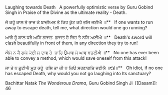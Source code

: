 Laughing towards Death   A powerfully optimistic verse by Guru Gobind Singh in Praise of the Divine as the ultimate reality - Death.

ਜੋ ਕਹੂੰ ਕਾਲ ਤੇ ਭਾਜ ਕੇ ਬਾਚੀਅਤ ਤੋ ਕਿਹ ਕੁੰਟ ਕਹੋ ਭਜਿ ਜਈਐ ॥**  
If one wants to run away to escape death, tell me, what direction would one go running?

ਆਗੇ ਹੂੰ ਕਾਲ ਧਰੇ ਅਸਿ ਗਾਜਤ  ਛਾਜਤ ਹੈ ਜਿਹ ਤੇ ਨਸਿ ਅਈਐ ॥**  
Death's sword will clash beautifully in front of them, in any direction they try to run!

ਐਸੋ ਨ ਕੈ ਗਯੋ ਕੋਈ ਸੁ ਦਾਵ ਰੇ  ਜਾਹਿ ਉਪਾਵ ਸੋ ਘਾਵ ਬਚਈਐ ॥**  
No one has ever been able to convey a method, which would save oneself from this attack!

ਜਾ ਤੇ ਨ ਛੂਟੀਐ ਮੂੜ ਕਹੂੰ  ਹਸਿ ਤਾ ਕੀ ਨ ਕਿਉ ਸਰਣਾਗਤਿ ਜਈਯੈ ॥੯੬॥**  
Oh idiot, if no one has escaped Death, why would you not go laughing into Its sanctuary? 


Bachittar Natak *The Wonderous Drama*, Guru Gobind Singh Ji  [[Dasam]]: 46
